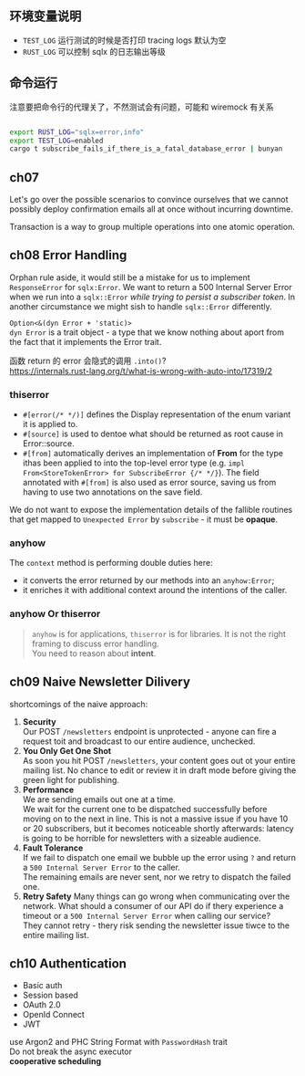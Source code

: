 ## 环境变量说明

- `TEST_LOG` 运行测试的时候是否打印 tracing logs 默认为空
- `RUST_LOG` 可以控制 sqlx 的日志输出等级

## 命令运行

注意要把命令行的代理关了，不然测试会有问题，可能和 wiremock 有关系

```bash

export RUST_LOG="sqlx=error,info"
export TEST_LOG=enabled
cargo t subscribe_fails_if_there_is_a_fatal_database_error | bunyan

```

## ch07

Let's go over the possible scenarios to convince ourselves that we cannot possibly deploy
confirmation emails all at once without incurring downtime.

Transaction is a way to group multiple operations into one atomic operation.

## ch08 Error Handling

Orphan rule aside, it would still be a mistake for us to implement `ResponseError` for `sqlx:Error`.
We want to return a 500 Internal Server Error when we run into a `sqlx::Error`
_while trying to persist a subscriber token_.
In another circumstance we might sish to handle `sqlx::Error` differently.

`Option<&(dyn Error + 'static)>`  
`dyn Error` is a trait object - a type that we know nothing about aport from the fact that it
implements the Error trait.

函数 return 的 error 会隐式的调用 `.into()`?  
https://internals.rust-lang.org/t/what-is-wrong-with-auto-into/17319/2

### thiserror

- `#[error(/* */)]` defines the Display representation of the enum variant it is applied to.
- `#[source]` is used to dentoe what should be returned as root cause in Error::source.
- `#[from]` automatically derives an implementation of **From** for the type ithas been applied to
  into the top-level error type (e.g. `impl From<StoreTokenError> for SubscribeError {/* */}`). The
  field annotated with `#[from]` is also used as error source, saving us from having to use two
  annotations on the save field.

We do not want to expose the implementation details of the fallible routines that get mapped to
`Unexpected Error` by `subscribe` - it must be **opaque**.

### anyhow

The `context` method is performing double duties here:

- it converts the error returned by our methods into an `anyhow:Error`;
- it enriches it with additional context around the intentions of the caller.

### anyhow Or thiserror

> `anyhow` is for applications, `thiserror` is for libraries.
> It is not the right framing to discuss error handling.  
> You need to reason about **intent**.

## ch09 Naive Newsletter Dilivery

shortcomings of the naive approach:

1. **Security**  
   Our POST `/newsletters` endpoint is unprotected - anyone can fire a request toit and broadcast to
   our entire audience, unchecked.
2. **You Only Get One Shot**  
   As soon you hit POST `/newsletters`, your content goes out ot your entire mailing list. No chance
   to edit or review it in draft mode before giving the green light for publishing.
3. **Performance**  
   We are sending emails out one at a time.  
   We wait for the current one to be dispatched successfully before moving on to the next in line.
   This is not a massive issue if you have 10 or 20 subscribers, but it becomes noticeable shortly
   afterwards: latency is going to be horrible for newsletters with a sizeable audience.
4. **Fault Tolerance**  
   If we fail to dispatch one email we bubble up the error using `?` and return a
   `500 Internal Server Error` to the caller.  
   The remaining emails are never sent, nor we retry to dispatch the failed one.
5. **Retry Safety**
   Many things can go wrong when communicating over the network. What should a consumer of our API do
   if thery experience a timeout or a `500 Internal Server Error` when calling our service?  
   They cannot retry - thery risk sending the newsletter issue tiwce to the entire mailing list.

## ch10 Authentication

- Basic auth
- Session based
- OAuth 2.0
- OpenId Connect
- JWT

use Argon2 and PHC String Format with `PasswordHash` trait  
Do not break the async executor  
**cooperative scheduling** 
